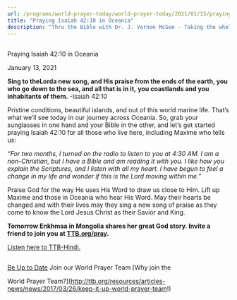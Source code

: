 ```yaml
---
url: /programs/world-prayer-today/world-prayer-today/2021/01/13/praying-isaiah-42-10-in-oceania
title: "Praying Isaiah 42:10 in Oceania"
description: "Thru the Bible with Dr. J. Vernon McGee - Taking the whole Word to the whole world"
---
```







## 
 Praying Isaiah 42:10 in Oceania


January 13, 2021




**Sing to the****Lord****a new song, and His praise from the ends of the earth, you who go down to the sea, and all that is in it,** **you coastlands and you inhabitants of them.** -Isaiah 42:10 

 Pristine conditions, beautiful islands, and out of this world marine life. That’s what we’ll see today in our journey across Oceania. So, grab your sunglasses in one hand and your Bible in the other, and let’s get started praying Isaiah 42:10 for all those who live here, including Maxime who tells us: 

 *“For two months, I turned on the radio to listen to you at 4:30 AM. I am a non-Christian, but I have a Bible and am reading it with you. I like how you explain the Scriptures, and I listen with all my heart. I have begun to feel a change in my life and wonder if this is the Lord moving within me.”* 

 Praise God for the way He uses His Word to draw us close to Him. Lift up Maxime and those in Oceania who hear His Word. May their hearts be changed and with their lives may they sing a new song of praise as they come to know the Lord Jesus Christ as their Savior and King. 

 **Tomorrow Enkhmaa in Mongolia shares her great God story. Invite a friend to join you at [TTB.org/pray](http://www.ttb.org/pray).**

 [Listen here to TTB-Hindi.](https://ttb.twr.org/home/day,0104/language,HIN)







## 




[Be Up to Date](http://feeds.feedburner.com/WorldPrayerToday "World Prayer Today RSS Feed")
Join our World Prayer Team
[Why join the  

World Prayer Team?](http://ttb.org/resources/articles-news/news/2017/03/26/keep-it-up-world-prayer-team!)




